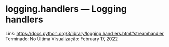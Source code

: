 # logging.handlers — Logging handlers

Link: https://docs.python.org/3/library/logging.handlers.html#streamhandler
Terminado: No
Última Visualização: February 17, 2022